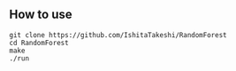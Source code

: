 ## How to use

```
git clone https://github.com/IshitaTakeshi/RandomForest
cd RandomForest
make
./run
```
